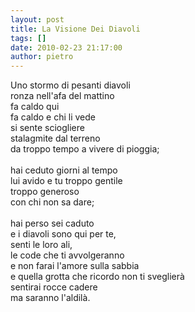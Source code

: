 ```yaml
---
layout: post
title: La Visione Dei Diavoli
tags: []
date: 2010-02-23 21:17:00
author: pietro
---
```

Uno stormo di pesanti diavoli<br/>ronza nell'afa del mattino<br/>fa caldo qui<br/>fa caldo e chi li vede<br/>si sente sciogliere<br/>stalagmite dal terreno<br/>da troppo tempo a vivere di pioggia;<br/><br/>hai ceduto giorni al tempo<br/>lui avido e tu troppo gentile<br/>troppo generoso<br/>con chi non sa dare;<br/><br/>hai perso sei caduto<br/>e i diavoli sono qui per te,<br/>senti le loro ali,<br/>le code che ti avvolgeranno<br/>e non farai l'amore sulla sabbia<br/>e quella grotta che ricordo non ti sveglierà<br/>sentirai rocce cadere<br/>ma saranno l'aldilà.
